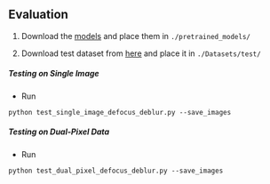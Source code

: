 ## Evaluation

1. Download the [models](https://drive.google.com/drive/folders/1bRBG8DG_72AGA6-eRePvChlT5ZO4cwJ4?usp=sharing) and place them in `./pretrained_models/`

2. Download test dataset from [here](https://drive.google.com/drive/folders/1P4W5DcmEiwaClZhOfFquPMNbk7Lrq7H9?usp=sharing) and place it in `./Datasets/test/`

##### Testing on Single Image
- Run
```
python test_single_image_defocus_deblur.py --save_images
```
##### Testing on Dual-Pixel Data
- Run
```
python test_dual_pixel_defocus_deblur.py --save_images
```

